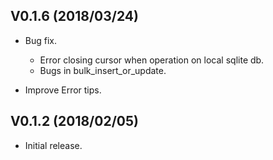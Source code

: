 
## V0.1.6 (2018/03/24)

- Bug fix.
  - Error closing cursor when operation on local sqlite db.
  - Bugs in bulk_insert_or_update.

- Improve Error tips.

## V0.1.2 (2018/02/05)

- Initial release.
